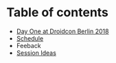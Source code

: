 # Table of contents

* [Day One at Droidcon Berlin 2018](README.md)
* [Schedule](schedule.md)
* Feeback
* [Session Ideas](session-ideas.md)

